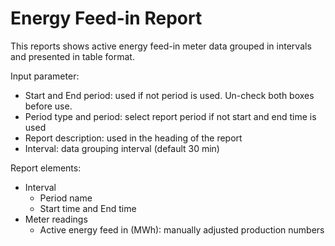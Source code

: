 # Energy Feed-in Report

This reports shows active energy feed-in meter data grouped in intervals and presented in table format.

Input parameter:

* Start and End period: used if not period is used. Un-check both boxes before use.
* Period type and period: select report period if not start and end time is used
* Report description: used in the heading of the report
* Interval: data grouping interval (default 30 min)

Report elements:

* Interval
    * Period name
    * Start time and End time
* Meter readings
    * Active energy feed in (MWh): manually adjusted production numbers
